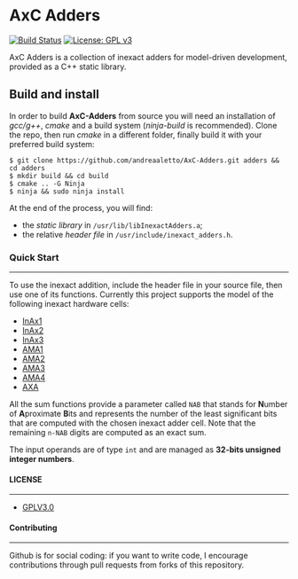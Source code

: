 # AxC Adders
[![Build Status](https://travis-ci.org/andreaaletto/AxC-Adders.svg?branch=master)](https://travis-ci.org/andreaaletto/AxC-Adders) [![License: GPL v3](https://img.shields.io/badge/License-GPLv3-blue.svg)](https://www.gnu.org/licenses/gpl-3.0) 

AxC Adders is a collection of inexact adders for model-driven development, provided as a C++ static library. 

## Build and install

In order to build **AxC-Adders** from source you will need an installation of _gcc/g++_, _cmake_ and a build system (_ninja-build_ is recommended). 
Clone the repo, then run _cmake_ in a different folder, finally build it with your preferred build system: 
```
$ git clone https://github.com/andreaaletto/AxC-Adders.git adders && cd adders
$ mkdir build && cd build
$ cmake .. -G Ninja
$ ninja && sudo ninja install
```

At the end of the process, you will find:
* the _static library_ in ```/usr/lib/libInexactAdders.a```;
* the relative _header file_ in ```/usr/include/inexact_adders.h```.

### Quick Start
--------
To use the inexact addition, include the header file in your source file, then use one of its functions. Currently this project supports the model of the following inexact hardware cells:
* [InAx1](https://ieeexplore.ieee.org/abstract/document/7459392)
* [InAx2](https://ieeexplore.ieee.org/abstract/document/7459392)
* [InAx3](https://ieeexplore.ieee.org/abstract/document/7459392)
* [AMA1](https://ieeexplore.ieee.org/abstract/document/6387646)
* [AMA2](https://ieeexplore.ieee.org/abstract/document/6387646)
* [AMA3](https://ieeexplore.ieee.org/abstract/document/6387646)
* [AMA4](https://ieeexplore.ieee.org/abstract/document/6387646)
* [AXA](https://ieeexplore.ieee.org/abstract/document/6720793)

All the sum functions provide a parameter called ```NAB``` that stands for **N**umber of **A**proximate **B**its and represents the number of the least significant bits that are computed with the chosen inexact adder cell. 
Note that the remaining ```n-NAB``` digits are computed as an exact sum.

The input operands are of type ```int``` and are managed as **32-bits unsigned integer numbers**.

#### LICENSE
--------

* [GPLV3.0](https://www.gnu.org/licenses/licenses.html)

#### Contributing
----------

Github is for social coding: if you want to write code, I encourage contributions through pull requests from forks of this repository. 
